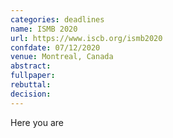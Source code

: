 ```yaml
---
categories: deadlines
name: ISMB 2020
url: https://www.iscb.org/ismb2020
confdate: 07/12/2020
venue: Montreal, Canada
abstract: 
fullpaper: 
rebuttal:
decision:
---
```

Here you are 

